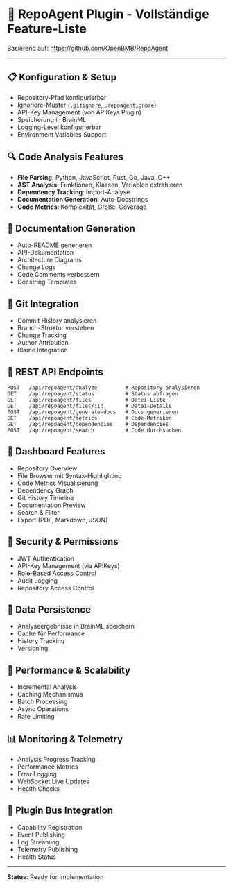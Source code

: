 # 🤖 RepoAgent Plugin - Vollständige Feature-Liste

Basierend auf: https://github.com/OpenBMB/RepoAgent

---

## 📋 Konfiguration & Setup

- Repository-Pfad konfigurierbar
- Ignoriere-Muster (`.gitignore`, `.repoagentignore`)
- API-Key Management (von APIKeys Plugin)
- Speicherung in BrainML
- Logging-Level konfigurierbar
- Environment Variables Support

## 🔍 Code Analysis Features

- **File Parsing**: Python, JavaScript, Rust, Go, Java, C++
- **AST Analysis**: Funktionen, Klassen, Variablen extrahieren
- **Dependency Tracking**: Import-Analyse
- **Documentation Generation**: Auto-Docstrings
- **Code Metrics**: Komplexität, Größe, Coverage

## 📝 Documentation Generation

- Auto-README generieren
- API-Dokumentation
- Architecture Diagrams
- Change Logs
- Code Comments verbessern
- Docstring Templates

## 🔄 Git Integration

- Commit History analysieren
- Branch-Struktur verstehen
- Change Tracking
- Author Attribution
- Blame Integration

## 🔌 REST API Endpoints

```
POST   /api/repoagent/analyze         # Repository analysieren
GET    /api/repoagent/status          # Status abfragen
GET    /api/repoagent/files           # Datei-Liste
GET    /api/repoagent/files/:id       # Datei-Details
POST   /api/repoagent/generate-docs   # Docs generieren
GET    /api/repoagent/metrics         # Code-Metriken
GET    /api/repoagent/dependencies    # Dependencies
POST   /api/repoagent/search          # Code durchsuchen
```

## 🎨 Dashboard Features

- Repository Overview
- File Browser mit Syntax-Highlighting
- Code Metrics Visualisierung
- Dependency Graph
- Git History Timeline
- Documentation Preview
- Search & Filter
- Export (PDF, Markdown, JSON)

## 🔐 Security & Permissions

- JWT Authentication
- API-Key Management (via APIKeys)
- Role-Based Access Control
- Audit Logging
- Repository Access Control

## 💾 Data Persistence

- Analyseergebnisse in BrainML speichern
- Cache für Performance
- History Tracking
- Versioning

## 🚀 Performance & Scalability

- Incremental Analysis
- Caching Mechanismus
- Batch Processing
- Async Operations
- Rate Limiting

## 📊 Monitoring & Telemetry

- Analysis Progress Tracking
- Performance Metrics
- Error Logging
- WebSocket Live Updates
- Health Checks

## 🔗 Plugin Bus Integration

- Capability Registration
- Event Publishing
- Log Streaming
- Telemetry Publishing
- Health Status

---

**Status**: Ready for Implementation
